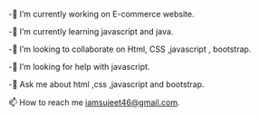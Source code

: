 -🔭 I’m currently working on E-commerce website.

-🌱 I’m currently learning javascript and  java.

-👯 I’m looking to collaborate on Html, CSS ,javascript , bootstrap.

-🤝 I’m looking for help with javascript.

-💬 Ask me about html ,css ,javascript and bootstrap.

📫 How to reach me iamsujeet46@gmail.com.
<!---
iamsujeet-coder/iamsujeet-coder is a ✨ special ✨ repository because its `README.md` (this file) appears on your GitHub profile.
You can click the Preview link to take a look at your changes.
--->
